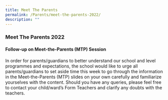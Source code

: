```yaml
---
title: Meet The Parents
permalink: /Parents/meet-the-parents-2022/
description: ""
---
```

### Meet The Parents 2022

#### Follow-up on Meet-the-Parents (MTP) Session 
In order for parents/guardians to better understand our school and level programmes and expectations, the school would like to urge all parents/guardians to set aside time this week to go through the information in the Meet-the-Parents (MTP) slides on your own carefully and familiarize yourselves with the content. Should you have any queries, please feel free to contact your child/ward’s Form Teachers and clarify any doubts with the teachers.

